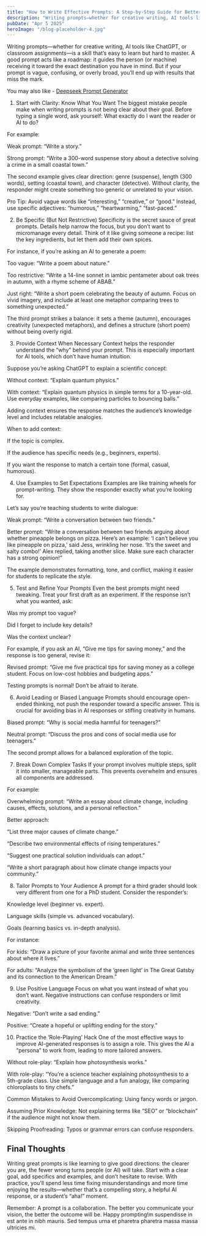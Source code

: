 ```yaml
---
title: "How to Write Effective Prompts: A Step-by-Step Guide for Better Results"
description: "Writing prompts—whether for creative writing, AI tools like ChatGPT, or classroom assignments—is a skill that’s easy to learn but hard to master. A good prompt acts like a roadmap: it guides the person (or machine) receiving it toward the exact destination you have in mind. But if your prompt is vague, confusing, or overly broad, you’ll end up with results that miss the mark."
pubDate: "Apr 5 2025"
heroImage: "/blog-placeholder-4.jpg"
---
```


Writing prompts—whether for creative writing, AI tools like ChatGPT, or classroom assignments—is a skill that’s easy to learn but hard to master. A good prompt acts like a roadmap: it guides the person (or machine) receiving it toward the exact destination you have in mind. But if your prompt is vague, confusing, or overly broad, you’ll end up with results that miss the mark.

You may also like - <a href="https://deepseekpromptgenerator.com/">Deepseek Prompt Generator</a>

1. Start with Clarity: Know What You Want
The biggest mistake people make when writing prompts is not being clear about their goal. Before typing a single word, ask yourself: What exactly do I want the reader or AI to do?

For example:

Weak prompt: “Write a story.”

Strong prompt: “Write a 300-word suspense story about a detective solving a crime in a small coastal town.”

The second example gives clear direction: genre (suspense), length (300 words), setting (coastal town), and character (detective). Without clarity, the responder might create something too generic or unrelated to your vision.

Pro Tip: Avoid vague words like “interesting,” “creative,” or “good.” Instead, use specific adjectives: “humorous,” “heartwarming,” “fast-paced.”

2. Be Specific (But Not Restrictive)
Specificity is the secret sauce of great prompts. Details help narrow the focus, but you don’t want to micromanage every detail. Think of it like giving someone a recipe: list the key ingredients, but let them add their own spices.

For instance, if you’re asking an AI to generate a poem:

Too vague: “Write a poem about nature.”

Too restrictive: “Write a 14-line sonnet in iambic pentameter about oak trees in autumn, with a rhyme scheme of ABAB.”

Just right: “Write a short poem celebrating the beauty of autumn. Focus on vivid imagery, and include at least one metaphor comparing trees to something unexpected.”

The third prompt strikes a balance: it sets a theme (autumn), encourages creativity (unexpected metaphors), and defines a structure (short poem) without being overly rigid.

3. Provide Context When Necessary
Context helps the responder understand the “why” behind your prompt. This is especially important for AI tools, which don’t have human intuition.

Suppose you’re asking ChatGPT to explain a scientific concept:

Without context: “Explain quantum physics.”

With context: “Explain quantum physics in simple terms for a 10-year-old. Use everyday examples, like comparing particles to bouncing balls.”

Adding context ensures the response matches the audience’s knowledge level and includes relatable analogies.

When to add context:

If the topic is complex.

If the audience has specific needs (e.g., beginners, experts).

If you want the response to match a certain tone (formal, casual, humorous).

4. Use Examples to Set Expectations
Examples are like training wheels for prompt-writing. They show the responder exactly what you’re looking for.

Let’s say you’re teaching students to write dialogue:

Weak prompt: “Write a conversation between two friends.”

Better prompt: “Write a conversation between two friends arguing about whether pineapple belongs on pizza. Here’s an example:
‘I can’t believe you like pineapple on pizza,’ said Jess, wrinkling her nose.
‘It’s the sweet and salty combo!’ Alex replied, taking another slice.
Make sure each character has a strong opinion!”

The example demonstrates formatting, tone, and conflict, making it easier for students to replicate the style.

5. Test and Refine Your Prompts
Even the best prompts might need tweaking. Treat your first draft as an experiment. If the response isn’t what you wanted, ask:

Was my prompt too vague?

Did I forget to include key details?

Was the context unclear?

For example, if you ask an AI, “Give me tips for saving money,” and the response is too general, revise it:

Revised prompt: “Give me five practical tips for saving money as a college student. Focus on low-cost hobbies and budgeting apps.”

Testing prompts is normal! Don’t be afraid to iterate.

6. Avoid Leading or Biased Language
Prompts should encourage open-ended thinking, not push the responder toward a specific answer. This is crucial for avoiding bias in AI responses or stifling creativity in humans.

Biased prompt: “Why is social media harmful for teenagers?”

Neutral prompt: “Discuss the pros and cons of social media use for teenagers.”

The second prompt allows for a balanced exploration of the topic.

7. Break Down Complex Tasks
If your prompt involves multiple steps, split it into smaller, manageable parts. This prevents overwhelm and ensures all components are addressed.

For example:

Overwhelming prompt: “Write an essay about climate change, including causes, effects, solutions, and a personal reflection.”

Better approach:

“List three major causes of climate change.”

“Describe two environmental effects of rising temperatures.”

“Suggest one practical solution individuals can adopt.”

“Write a short paragraph about how climate change impacts your community.”

8. Tailor Prompts to Your Audience
A prompt for a third grader should look very different from one for a PhD student. Consider the responder’s:

Knowledge level (beginner vs. expert).

Language skills (simple vs. advanced vocabulary).

Goals (learning basics vs. in-depth analysis).

For instance:

For kids: “Draw a picture of your favorite animal and write three sentences about where it lives.”

For adults: “Analyze the symbolism of the ‘green light’ in The Great Gatsby and its connection to the American Dream.”

9. Use Positive Language
Focus on what you want instead of what you don’t want. Negative instructions can confuse responders or limit creativity.

Negative: “Don’t write a sad ending.”

Positive: “Create a hopeful or uplifting ending for the story.”

10. Practice the ‘Role-Playing’ Hack
One of the most effective ways to improve AI-generated responses is to assign a role. This gives the AI a “persona” to work from, leading to more tailored answers.

Without role-play: “Explain how photosynthesis works.”

With role-play: “You’re a science teacher explaining photosynthesis to a 5th-grade class. Use simple language and a fun analogy, like comparing chloroplasts to tiny chefs.”

Common Mistakes to Avoid
Overcomplicating: Using fancy words or jargon.

Assuming Prior Knowledge: Not explaining terms like “SEO” or “blockchain” if the audience might not know them.

Skipping Proofreading: Typos or grammar errors can confuse responders.

<h2>Final Thoughts</h2>

Writing great prompts is like learning to give good directions: the clearer you are, the fewer wrong turns people (or AI) will take. Start with a clear goal, add specifics and examples, and don’t hesitate to revise. With practice, you’ll spend less time fixing misunderstandings and more time enjoying the results—whether that’s a compelling story, a helpful AI response, or a student’s “aha!” moment.

Remember: A prompt is a collaboration. The better you communicate your vision, the better the outcome will be. Happy prompting!m suspendisse in est ante in nibh mauris. Sed tempus urna et pharetra pharetra massa massa ultricies mi.
